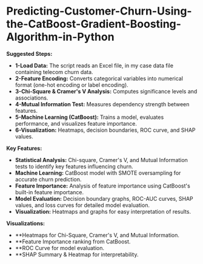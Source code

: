 # Predicting-Customer-Churn-Using-the-CatBoost-Gradient-Boosting-Algorithm-in-Python

**Suggested Steps:**

* **1-Load Data:** The script reads an Excel file, in my case data file containing telecom churn data.
* **2-Feature Encoding:** Converts categorical variables into numerical format (one-hot encoding or label encoding).
* **3-Chi-Square & Cramer's V Analysis:** Computes significance levels and associations.
* **4-Mutual Information Test:** Measures dependency strength between features.
* **5-Machine Learning (CatBoost):** Trains a model, evaluates performance, and visualizes feature importance.
* **6-Visualization:** Heatmaps, decision boundaries, ROC curve, and SHAP values.

**Key Features:**

* **Statistical Analysis:** Chi-square, Cramer's V, and Mutual Information tests to identify key features influencing churn.
* **Machine Learning:** CatBoost model with SMOTE oversampling for accurate churn prediction.
* **Feature Importance:** Analysis of feature importance using CatBoost's built-in feature importance.
* **Model Evaluation:** Decision boundary graphs, ROC-AUC curves, SHAP values, and loss curves for detailed model evaluation.
* **Visualization:** Heatmaps and graphs for easy interpretation of results.

**Visualizations:**

* **Heatmaps for Chi-Square, Cramer's V, and Mutual Information.
* **Feature Importance ranking from CatBoost.
* **ROC Curve for model evaluation.
* **SHAP Summary & Heatmap for interpretability.
